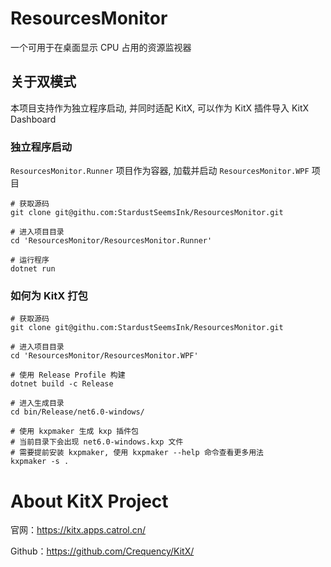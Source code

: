 # ResourcesMonitor

一个可用于在桌面显示 CPU 占用的资源监视器

## 关于双模式

本项目支持作为独立程序启动, 并同时适配 KitX, 可以作为 KitX 插件导入 KitX Dashboard

### 独立程序启动

`ResourcesMonitor.Runner` 项目作为容器, 加载并启动 `ResourcesMonitor.WPF` 项目

```shell
# 获取源码
git clone git@githu.com:StardustSeemsInk/ResourcesMonitor.git

# 进入项目目录
cd 'ResourcesMonitor/ResourcesMonitor.Runner'

# 运行程序
dotnet run
```

### 如何为 KitX 打包

```shell
# 获取源码
git clone git@githu.com:StardustSeemsInk/ResourcesMonitor.git

# 进入项目目录
cd 'ResourcesMonitor/ResourcesMonitor.WPF'

# 使用 Release Profile 构建
dotnet build -c Release

# 进入生成目录
cd bin/Release/net6.0-windows/

# 使用 kxpmaker 生成 kxp 插件包
# 当前目录下会出现 net6.0-windows.kxp 文件
# 需要提前安装 kxpmaker, 使用 kxpmaker --help 命令查看更多用法
kxpmaker -s .
```

# About KitX Project

官网：https://kitx.apps.catrol.cn/

Github：https://github.com/Crequency/KitX/
